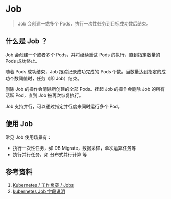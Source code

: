 # Job

> Job 会创建一或多个 Pods，执行一次性任务到目标成功数后结束。

## 什么是 Job ？

Job 会创建一个或者多个 Pods，并将继续重试 Pods 的执行，直到指定数量的 Pods 成功终止。

随着 Pods 成功结束，Job 跟踪记录成功完成的 Pods 个数。当数量达到指定的成功个数阈值时，任务（即 Job）结束。

删除 Job 的操作会清除所创建的全部 Pods。挂起 Job 的操作会删除 Job 的所有活跃 Pod，直到 Job 被再次恢复执行。

Job 支持并行，可以通过指定并行度来同时运行多个 Pod。

## 使用 Job

常见 Job 使用场景有：

- 执行一次性任务，如 DB Migrate，数据采样，单次运算任务等
- 执行并行任务，如 分布式并行计算 等

## 参考资料

1. [Kubernetes / 工作负载 / Jobs](https://kubernetes.io/zh/docs/concepts/workloads/controllers/job/)
2. [kubernetes Job 字段说明](https://kubernetes.io/docs/reference/generated/kubernetes-api/v1.21/#job-v1-batch)
